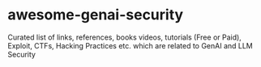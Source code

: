 # awesome-genai-security
Curated list of links, references, books videos, tutorials (Free or Paid), Exploit, CTFs, Hacking Practices etc. which are related to GenAI and LLM Security
